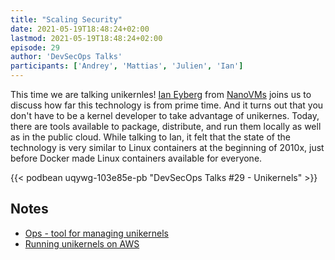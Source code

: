 ```yaml
---
title: "Scaling Security"
date: 2021-05-19T18:48:24+02:00
lastmod: 2021-05-19T18:48:24+02:00
episode: 29
author: 'DevSecOps Talks'
participants: ['Andrey', 'Mattias', 'Julien', 'Ian']
---
```


This time we are talking unikernles! [Ian Eyberg](https://www.linkedin.com/in/ianeyberg/) from [NanoVMs](https://nanovms.com/) joins us to discuss how far this technology is from prime time. And it turns out that you don't have to be a kernel developer to take advantage of unikernes. Today, there are tools available to package, distribute, and run them locally as well as in the public cloud. While talking to Ian, it felt that the state of the technology is very similar to Linux containers at the beginning of 2010x, just before Docker made Linux containers available for everyone.


<!--more-->

<!-- Player -->

{{< podbean uqywg-103e85e-pb "DevSecOps Talks #29 - Unikernels" >}}

## Notes

- [Ops - tool for managing unikernels](https://ops.city)
- [Running unikernels on AWS](https://nanovms.gitbook.io/ops/aws)
